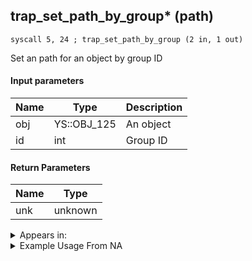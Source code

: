 ## trap_set_path_by_group* (path)

`syscall 5, 24 ; trap_set_path_by_group (2 in, 1 out)`

Set an path for an object by group ID

#### Input parameters
| Name | Type | Description
|------|------|------------
| obj   | YS::OBJ_125   | An object
| id   | int   | Group ID


#### Return Parameters
| Name | Type
|------|-----
| unk   | unknown   


<details>
	<summary>Appears in:</summary>

</details>

<details>
	<summary>Example Usage From NA</summary>
```

```
</details>

